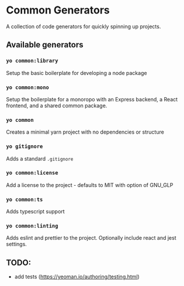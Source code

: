 # Common Generators

A collection of code generators for quickly spinning up projects.

## Available generators

### `yo common:library`
Setup the basic boilerplate for developing a node package

### `yo common:mono`
Setup the boilerplate for a monoropo with an Express backend, a React frontend, and a shared common package.  

### `yo common`
Creates a minimal yarn project with no dependencies or structure

### `yo gitignore`
Adds a standard `.gitignore`

### `yo common:license`
Add a license to the project - defaults to MIT with option of GNU_GLP

### `yo common:ts`
Adds typescript support

### `yo common:linting`
Adds eslint and prettier to the project. Optionally include react and jest settings. 

## TODO:
- add tests (https://yeoman.io/authoring/testing.html)
